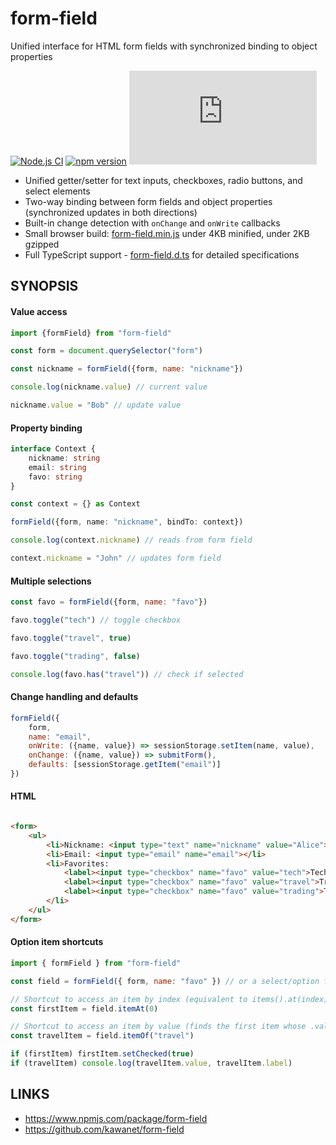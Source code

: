 # form-field

Unified interface for HTML form fields with synchronized binding to object properties

[![Node.js CI](https://github.com/kawanet/form-field/workflows/Node.js%20CI/badge.svg)](https://github.com/kawanet/form-field/actions/)
[![npm version](https://img.shields.io/npm/v/form-field)](https://www.npmjs.com/package/form-field)
[![gzip size](https://img.badgesize.io/https://cdn.jsdelivr.net/npm/form-field/dist/form-field.min.js?compression=gzip)](https://cdn.jsdelivr.net/npm/form-field/dist/form-field.min.js)

- Unified getter/setter for text inputs, checkboxes, radio buttons, and select elements
- Two-way binding between form fields and object properties (synchronized updates in both directions)
- Built-in change detection with `onChange` and `onWrite` callbacks
- Small browser build: [form-field.min.js](https://cdn.jsdelivr.net/npm/form-field/dist/form-field.min.js) under 4KB minified, under 2KB gzipped
- Full TypeScript support - [form-field.d.ts](https://github.com/kawanet/form-field/blob/main/types/form-field.d.ts) for detailed specifications

## SYNOPSIS

#### Value access

```js
import {formField} from "form-field"

const form = document.querySelector("form")

const nickname = formField({form, name: "nickname"})

console.log(nickname.value) // current value

nickname.value = "Bob" // update value
```

#### Property binding

```typescript
interface Context {
    nickname: string
    email: string
    favo: string
}

const context = {} as Context

formField({form, name: "nickname", bindTo: context})

console.log(context.nickname) // reads from form field

context.nickname = "John" // updates form field
```

#### Multiple selections

```js
const favo = formField({form, name: "favo"})

favo.toggle("tech") // toggle checkbox

favo.toggle("travel", true)

favo.toggle("trading", false)

console.log(favo.has("travel")) // check if selected
```

#### Change handling and defaults

```js
formField({
    form,
    name: "email",
    onWrite: ({name, value}) => sessionStorage.setItem(name, value),
    onChange: ({name, value}) => submitForm(),
    defaults: [sessionStorage.getItem("email")]
})
```

#### HTML

```html

<form>
    <ul>
        <li>Nickname: <input type="text" name="nickname" value="Alice"></li>
        <li>Email: <input type="email" name="email"></li>
        <li>Favorites:
            <label><input type="checkbox" name="favo" value="tech">Tech</label>
            <label><input type="checkbox" name="favo" value="travel">Travel</label>
            <label><input type="checkbox" name="favo" value="trading">Trading</label>
        </li>
    </ul>
</form>
```

#### Option item shortcuts

```js
import { formField } from "form-field"

const field = formField({ form, name: "favo" }) // or a select/option field

// Shortcut to access an item by index (equivalent to items().at(index))
const firstItem = field.itemAt(0)

// Shortcut to access an item by value (finds the first item whose .value === given value)
const travelItem = field.itemOf("travel")

if (firstItem) firstItem.setChecked(true)
if (travelItem) console.log(travelItem.value, travelItem.label)
```

## LINKS

- https://www.npmjs.com/package/form-field
- https://github.com/kawanet/form-field